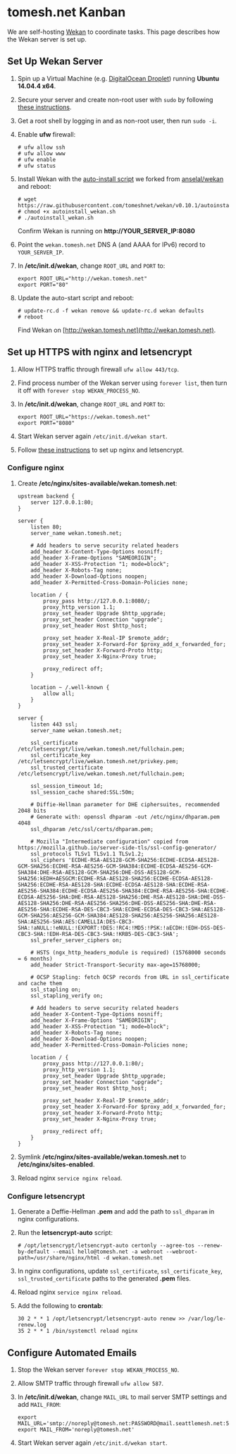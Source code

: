 # tomesh.net Kanban

We are self-hosting [Wekan](https://github.com/wekan/wekan) to coordinate tasks. This page describes how the Wekan server is set up.

## Set Up Wekan Server

1. Spin up a Virtual Machine (e.g. [DigitalOcean Droplet](http://digitalocean.com)) running **Ubuntu 14.04.4 x64**.

1. Secure your server and create non-root user with `sudo` by following [these instructions](https://www.digitalocean.com/community/tutorials/initial-server-setup-with-ubuntu-14-04).

1. Get a root shell by logging in and as non-root user, then run `sudo -i`.

1. Enable **ufw** firewall:

	```
	# ufw allow ssh
	# ufw allow www
	# ufw enable
	# ufw status
	```

1. Install Wekan with the [auto-install script](https://raw.githubusercontent.com/tomeshnet/wekan/v0.10.1/autoinstall_wekan.sh) we forked from [anselal/wekan](https://github.com/anselal/wekan/) and reboot:

	```
	# wget https://raw.githubusercontent.com/tomeshnet/wekan/v0.10.1/autoinstall_wekan.sh
	# chmod +x autoinstall_wekan.sh
	# ./autoinstall_wekan.sh
	```

	Confirm Wekan is running on **http://YOUR_SERVER_IP:8080**

1. Point the `wekan.tomesh.net` DNS A (and AAAA for IPv6) record to `YOUR_SERVER_IP`.

1. In **/etc/init.d/wekan**, change `ROOT_URL` and `PORT` to:

	```
	export ROOT_URL="http://wekan.tomesh.net"
	export PORT="80"
	```

1. Update the auto-start script and reboot:

	```
	# update-rc.d -f wekan remove && update-rc.d wekan defaults
	# reboot
	```

 	Find Wekan on [http://wekan.tomesh.net](http://wekan.tomesh.net).

## Set up HTTPS with nginx and letsencrypt

1. Allow HTTPS traffic through firewall `ufw allow 443/tcp`.

1. Find process number of the Wekan server using `forever list`, then turn it off with `forever stop WEKAN_PROCESS_NO`.

1. In **/etc/init.d/wekan**, change `ROOT_URL` and `PORT` to:

	```
	export ROOT_URL="https://wekan.tomesh.net"
	export PORT="8080"
	```

1. Start Wekan server again `/etc/init.d/wekan start`.

1. Follow [these instructions](https://www.digitalocean.com/community/tutorials/how-to-secure-nginx-with-let-s-encrypt-on-ubuntu-14-04) to set up nginx and letsencrypt.

### Configure nginx

1. Create **/etc/nginx/sites-available/wekan.tomesh.net**:

	```
	upstream backend {
	    server 127.0.0.1:80;
	}

	server {
	    listen 80;
	    server_name wekan.tomesh.net;

	    # Add headers to serve security related headers
	    add_header X-Content-Type-Options nosniff;
	    add_header X-Frame-Options "SAMEORIGIN";
	    add_header X-XSS-Protection "1; mode=block";
	    add_header X-Robots-Tag none;
	    add_header X-Download-Options noopen;
	    add_header X-Permitted-Cross-Domain-Policies none;

	    location / {
	        proxy_pass http://127.0.0.1:8080/;
	        proxy_http_version 1.1;
	        proxy_set_header Upgrade $http_upgrade;
	        proxy_set_header Connection "upgrade";
	        proxy_set_header Host $http_host;

	        proxy_set_header X-Real-IP $remote_addr;
	        proxy_set_header X-Forward-For $proxy_add_x_forwarded_for;
	        proxy_set_header X-Forward-Proto http;
	        proxy_set_header X-Nginx-Proxy true;

	        proxy_redirect off;
	    }

	    location ~ /.well-known {
	        allow all;
	    }
	}

	server {
	    listen 443 ssl;
	    server_name wekan.tomesh.net;

	    ssl_certificate /etc/letsencrypt/live/wekan.tomesh.net/fullchain.pem;
	    ssl_certificate_key /etc/letsencrypt/live/wekan.tomesh.net/privkey.pem;
	    ssl_trusted_certificate /etc/letsencrypt/live/wekan.tomesh.net/fullchain.pem;

	    ssl_session_timeout 1d;
	    ssl_session_cache shared:SSL:50m;

	    # Diffie-Hellman parameter for DHE ciphersuites, recommended 2048 bits
	    # Generate with: openssl dhparam -out /etc/nginx/dhparam.pem 4048
	    ssl_dhparam /etc/ssl/certs/dhparam.pem;

	    # Mozilla "Intermediate configuration" copied from https://mozilla.github.io/server-side-tls/ssl-config-generator/
	    ssl_protocols TLSv1 TLSv1.1 TLSv1.2;
	    ssl_ciphers 'ECDHE-RSA-AES128-GCM-SHA256:ECDHE-ECDSA-AES128-GCM-SHA256:ECDHE-RSA-AES256-GCM-SHA384:ECDHE-ECDSA-AES256-GCM-SHA384:DHE-RSA-AES128-GCM-SHA256:DHE-DSS-AES128-GCM-SHA256:kEDH+AESGCM:ECDHE-RSA-AES128-SHA256:ECDHE-ECDSA-AES128-SHA256:ECDHE-RSA-AES128-SHA:ECDHE-ECDSA-AES128-SHA:ECDHE-RSA-AES256-SHA384:ECDHE-ECDSA-AES256-SHA384:ECDHE-RSA-AES256-SHA:ECDHE-ECDSA-AES256-SHA:DHE-RSA-AES128-SHA256:DHE-RSA-AES128-SHA:DHE-DSS-AES128-SHA256:DHE-RSA-AES256-SHA256:DHE-DSS-AES256-SHA:DHE-RSA-AES256-SHA:ECDHE-RSA-DES-CBC3-SHA:ECDHE-ECDSA-DES-CBC3-SHA:AES128-GCM-SHA256:AES256-GCM-SHA384:AES128-SHA256:AES256-SHA256:AES128-SHA:AES256-SHA:AES:CAMELLIA:DES-CBC3-SHA:!aNULL:!eNULL:!EXPORT:!DES:!RC4:!MD5:!PSK:!aECDH:!EDH-DSS-DES-CBC3-SHA:!EDH-RSA-DES-CBC3-SHA:!KRB5-DES-CBC3-SHA';
	    ssl_prefer_server_ciphers on;

	    # HSTS (ngx_http_headers_module is required) (15768000 seconds = 6 months)
	    add_header Strict-Transport-Security max-age=15768000;

	    # OCSP Stapling: fetch OCSP records from URL in ssl_certificate and cache them
	    ssl_stapling on;
	    ssl_stapling_verify on;

	    # Add headers to serve security related headers
	    add_header X-Content-Type-Options nosniff;
	    add_header X-Frame-Options "SAMEORIGIN";
	    add_header X-XSS-Protection "1; mode=block";
	    add_header X-Robots-Tag none;
	    add_header X-Download-Options noopen;
	    add_header X-Permitted-Cross-Domain-Policies none;

	    location / {
	        proxy_pass http://127.0.0.1:80/;
	        proxy_http_version 1.1;
	        proxy_set_header Upgrade $http_upgrade;
	        proxy_set_header Connection "upgrade";
	        proxy_set_header Host $http_host;

	        proxy_set_header X-Real-IP $remote_addr;
	        proxy_set_header X-Forward-For $proxy_add_x_forwarded_for;
	        proxy_set_header X-Forward-Proto http;
	        proxy_set_header X-Nginx-Proxy true;

	        proxy_redirect off;
	    }
	}
	```

1. Symlink **/etc/nginx/sites-available/wekan.tomesh.net** to **/etc/nginx/sites-enabled**.

1. Reload nginx `service nginx reload`.

### Configure letsencrypt

1. Generate a Deffie-Hellman **.pem** and add the path to `ssl_dhparam` in nginx configurations.

1. Run the **letsencrypt-auto** script:

	```
	# /opt/letsencrypt/letsencrypt-auto certonly --agree-tos --renew-by-default --email hello@tomesh.net -a webroot --webroot-path=/usr/share/nginx/html -d wekan.tomesh.net
	```

1. In nginx configurations, update `ssl_certificate`, `ssl_certificate_key`, `ssl_trusted_certificate` paths to the generated **.pem** files.

1. Reload nginx `service nginx reload`.

1. Add the following to **crontab**:

	```
	30 2 * * 1 /opt/letsencrypt/letsencrypt-auto renew >> /var/log/le-renew.log
	35 2 * * 1 /bin/systemctl reload nginx
	```

## Configure Automated Emails

1. Stop the Wekan server `forever stop WEKAN_PROCESS_NO`.

1. Allow SMTP traffic through firewall `ufw allow 587`.

1. In **/etc/init.d/wekan**, change `MAIL_URL` to mail server SMTP settings and add `MAIL_FROM`:

	```
	export MAIL_URL='smtp://noreply@tomesh.net:PASSWORD@mail.seattlemesh.net:587/'
	export MAIL_FROM='noreply@tomesh.net'
	```

1. Start Wekan server again `/etc/init.d/wekan start`.